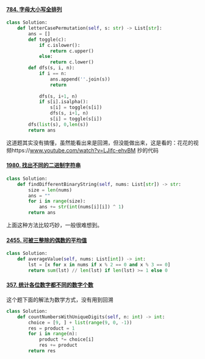 #### [784. 字母大小写全排列](https://leetcode.cn/problems/letter-case-permutation/)

```python
class Solution:
    def letterCasePermutation(self, s: str) -> List[str]:
        ans = []
        def toggle(c):
            if c.islower():
                return c.upper()
            else:
                return c.lower()
        def dfs(s, i, n):
            if i == n:
                ans.append(''.join(s))
                return
            
            dfs(s, i+1, n)
            if s[i].isalpha():
                s[i] = toggle(s[i])
                dfs(s, i+1, n)
                s[i] = toggle(s[i])
        dfs(list(s), 0,len(s))
        return ans
```

这道题其实没有搞懂，虽然能看出来是回溯，但没能做出来，这是看的：花花的视频https://www.youtube.com/watch?v=LJifc-ehvBM 抄的代码

#### [1980. 找出不同的二进制字符串](https://leetcode.cn/problems/find-unique-binary-string/)

```python
class Solution:
    def findDifferentBinaryString(self, nums: List[str]) -> str:
        size = len(nums)
        ans = ""
        for i in range(size):
            ans += str(int(nums[i][i]) ^ 1)
        return ans
```

上面这种方法比较巧妙，一般很难想到。

#### [2455. 可被三整除的偶数的平均值](https://leetcode.cn/problems/average-value-of-even-numbers-that-are-divisible-by-three/)

```python
class Solution:
    def averageValue(self, nums: List[int]) -> int:
        lst = [x for x in nums if x % 2 == 0 and x % 3 == 0]
        return sum(lst) // len(lst) if len(lst) >= 1 else 0
```

#### [357. 统计各位数字都不同的数字个数](https://leetcode.cn/problems/count-numbers-with-unique-digits/)

这个题下面的解法为数学方式，没有用到回溯

```python
class Solution:
    def countNumbersWithUniqueDigits(self, n: int) -> int:
        choice = [9, ] + list(range(9, 0, -1))
        res = product = 1
        for i in range(n):
            product *= choice[i]
            res += product
        return res
```